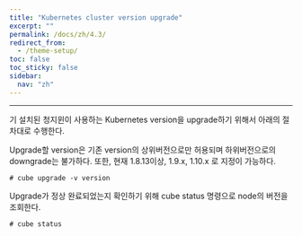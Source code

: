 ```yaml
---
title: "Kubernetes cluster version upgrade"
excerpt: ""
permalink: /docs/zh/4.3/
redirect_from:
  - /theme-setup/
toc: false
toc_sticky: false
sidebar:
  nav: "zh"
---
```


---
기 설치된 청지윈이 사용하는 Kubernetes version을 upgrade하기 위해서 아래의 절차대로 수행한다.

Upgrade할 version은 기존 version의 상위버전으로만 허용되며 하위버전으로의 downgrade는 불가하다. 또한, 현재 1.8.13이상, 1.9.x, 1.10.x 로 지정이 가능하다.

```
# cube upgrade -v version
```

Upgrade가 정상 완료되었는지 확인하기 위해 cube status 명령으로 node의 버전을 조회한다.

```
# cube status
```
